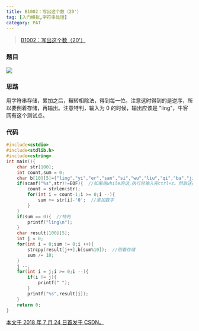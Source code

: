 ```yaml
---
title: B1002：写出这个数（20'）
tag: [入门模拟,字符串处理]
category: PAT
---
```


>[B1002：写出这个数（20'）](https://pintia.cn/problem-sets/994805260223102976/problems/994805324509200384)

<!--more-->

### 题目

![](PAT\B1002.png)

### 思路

用字符串存储，累加之后，辗转相除法，得到每一位。注意这时得到的是逆序，所以要倒着存储，再输出。注意特判，输入为 0 的时候，输出应该是 "ling"，牛客网有这个测试点。 

### 代码

```C++
#include<cstdio>
#include<stdlib.h>
#include<cstring>
int main(){
    char str[100];
    int count,sum = 0;
    char b[10][5]={"ling","yi","er","san","si","wu","liu","qi","ba","jiu"};
    if(scanf("%s",str)!=EOF){  //如果用while的话,执行时输入完ctrl+z。然后送掉再按回车就行。
        count = strlen(str);
        for(int i = count-1;i >= 0;i --){
            sum += str[i]-'0';  //累加数字
        }
    }
    if(sum == 0){  //特判
        printf("ling\n");
    }
    char result[100][5];
    int j = 0;
    for(int i = 0;sum != 0;i ++){
        strcpy(result[j++],b[sum%10]);  //倒着存储
        sum /= 10;
    }
    j --;
    for(int i = j;i >= 0;i --){
        if(i != j){
            printf(" ");
        }
        printf("%s",result[i]);
    }
    return 0;
}
```

<u>本文于 2018 年 7 月 24 日首发于 [CSDN](https://blog.csdn.net/wonz5130/article/details/81192319)。</u>	